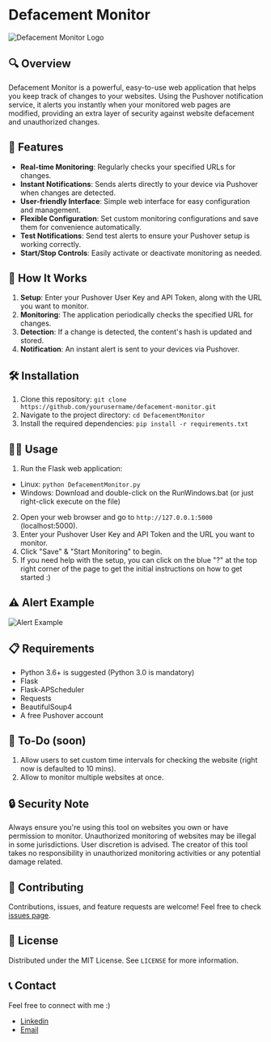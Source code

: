 # Defacement Monitor

![Defacement Monitor Logo](https://github.com/ParzivalHack/DefacementMonitor/assets/82817793/af07c4f2-045f-46d9-a5b7-5e1c88ac09de)

## 🔍 Overview

Defacement Monitor is a powerful, easy-to-use web application that helps you keep track of changes to your websites. Using the Pushover notification service, it alerts you instantly when your monitored web pages are modified, providing an extra layer of security against website defacement and unauthorized changes.

## 🌟 Features

- **Real-time Monitoring**: Regularly checks your specified URLs for changes.
- **Instant Notifications**: Sends alerts directly to your device via Pushover when changes are detected.
- **User-friendly Interface**: Simple web interface for easy configuration and management.
- **Flexible Configuration**: Set custom monitoring configurations and save them for convenience automatically.
- **Test Notifications**: Send test alerts to ensure your Pushover setup is working correctly.
- **Start/Stop Controls**: Easily activate or deactivate monitoring as needed.

## 🚀 How It Works

1. **Setup**: Enter your Pushover User Key and API Token, along with the URL you want to monitor.
2. **Monitoring**: The application periodically checks the specified URL for changes.
3. **Detection**: If a change is detected, the content's hash is updated and stored.
4. **Notification**: An instant alert is sent to your devices via Pushover.

## 🛠 Installation

1. Clone this repository:
```git clone https://github.com/yourusername/defacement-monitor.git```
3. Navigate to the project directory:
```cd DefacementMonitor```
4. Install the required dependencies:
```pip install -r requirements.txt```

## 🏃‍♂️ Usage

1. Run the Flask web application:
* Linux:
```python DefacementMonitor.py```
* Windows:
Download and double-click on the RunWindows.bat (or just right-click execute on the file)
2. Open your web browser and go to `http://127.0.0.1:5000` (localhost:5000).
3. Enter your Pushover User Key and API Token and the URL you want to monitor.
4. Click "Save" & "Start Monitoring" to begin.
5. If you need help with the setup, you can click on the blue "?" at the top right corner of the page to get the initial instructions on how to get started :)

## ⚠️ Alert Example
![Alert Example](https://github.com/ParzivalHack/DefacementMonitor/assets/82817793/c9e2bd4c-d7a1-4ff4-a551-af214464bfd7)


## 📋 Requirements

- Python 3.6+ is suggested (Python 3.0 is mandatory)
- Flask
- Flask-APScheduler
- Requests
- BeautifulSoup4
- A free Pushover account

## 🔨 To-Do (soon)

1. Allow users to set custom time intervals for checking the website (right now is defaulted to 10 mins).
2. Allow to monitor multiple websites at once.

## 🔒 Security Note

Always ensure you're using this tool on websites you own or have permission to monitor. Unauthorized monitoring of websites may be illegal in some jurisdictions. User discretion is advised. The creator of this tool takes no responsibility in unauthorized monitoring activities or any potential damage related.

## 🤝 Contributing

Contributions, issues, and feature requests are welcome! Feel free to check [issues page](https://github.com/ParzivalHack/DefacementMonitor/issues).

## 📜 License

Distributed under the MIT License. See `LICENSE` for more information.

## 📞 Contact

Feel free to connect with me :) 
* [Linkedin](https://www.linkedin.com/in/tommaso-bona-20b76b232/)
* [Email](mailto:tommasobona04@gmail.com)
